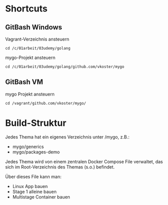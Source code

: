# Shortcuts
## GitBash Windows
Vagrant-Verzeichnis ansteuern
````
cd /c/01arbeit/03udemy/golang
````
mygo-Projekt ansteuern
````
cd /c/01arbeit/03udemy/golang/github.com/vkoster/mygo
````

## GitBash VM
mygo Projekt ansteuern
````
cd /vagrant/github.com/vkoster/mygo/
````
# Build-Struktur
Jedes Thema hat ein eigenes Verzeichnis unter /mygo, z.B.:
- mygo/generics
- mygo/packages-demo

Jedes Thema wird von einem zentralen Docker Compose File verwaltet, das sich im Root-Verzeichnis 
des Themas (s.o.) befindet.

Über dieses File kann man:
- Linux App bauen
- Stage 1 alleine bauen
- Multistage Container bauen
